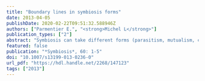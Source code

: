 ```yaml
---
title: "Boundary lines in symbiosis forms"
date: 2013-04-05
publishDate: 2020-02-22T09:51:32.588946Z
authors: ["Parmentier E.", "<strong>Michel L</strong>"]
publication_types: ["2"]
abstract: "Symbiosis can take different forms (parasitism, mutualism, commensalism, etc.) but boundaries between different types of symbiotic interactions are not well defined. The kinds of symbiotic associations between organisms cannot however be restricted to isolated and distinct categories. These associations are part of a broad continuum in which it is difficult to know where one type of association ends and another begins. Moreover, different scientists use the same term to mean different things or different terms to mean the same thing. This can obscure what is biologically important and what is not. This communication proposes a new classification scheme, which simply and comprehensively illustrates relationships between the various kinds of associations. The scheme illustrates relationships clearly and highlights the continuum between types of associations. It further indicates where modifications to the scheme are possible over time. The classification of the association between two organisms can be reduced to two factors: 1) the impact incurred by the host (benefit or damage) and 2) the relative duration of the association (RDA), i.e. the ratio of the duration of the association to the life expectancy of the symbiont. The conceptual figure provides concrete examples and illustrates some relationships that can change during different life stages. This figure should help teachers and students in the understanding of symbiosis, and could be a starting point for future discussions in the continuously developing research fields studying ecological and evolutionary implications of symbiotic relationships."
featured: false
publication: "*Symbiosis*, 60: 1-5"
doi: "10.1007/s13199-013-0236-0"
url_pdf: "https://hdl.handle.net/2268/147123"
tags: ["2013"]
---
```


